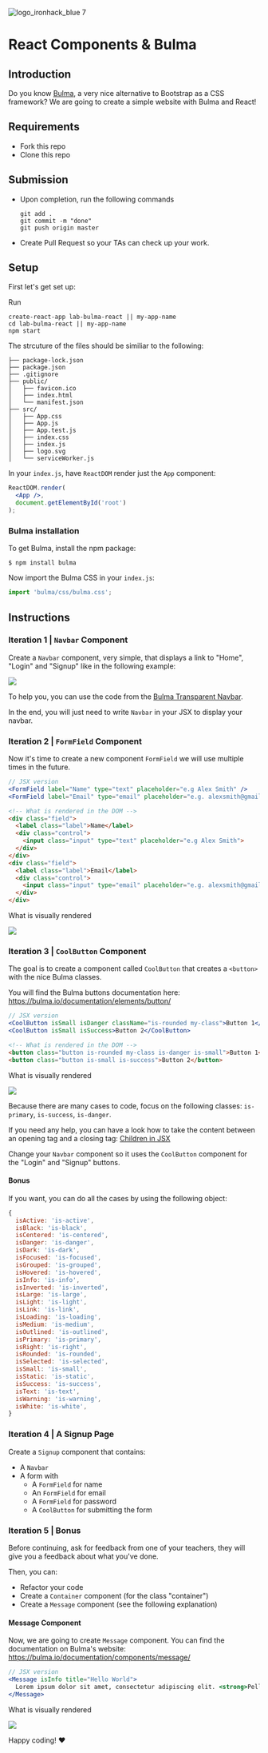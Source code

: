 ![logo_ironhack_blue 7](https://user-images.githubusercontent.com/23629340/40541063-a07a0a8a-601a-11e8-91b5-2f13e4e6b441.png)

# React Components & Bulma

## Introduction

Do you know [Bulma](https://bulma.io), a very nice alternative to Bootstrap as a CSS framework? We are going to create a simple website with Bulma and React!



## Requirements

- Fork this repo
- Clone this repo


## Submission

- Upon completion, run the following commands

  ```
  git add .
  git commit -m "done"
  git push origin master
  ```

- Create Pull Request so your TAs can check up your work.


## Setup

First let's get set up:

Run 
```
create-react-app lab-bulma-react || my-app-name
cd lab-bulma-react || my-app-name
npm start
```

The strcuture of the files should be similiar to the following:
```
├── package-lock.json
├── package.json
├── .gitignore
├── public/
│   ├── favicon.ico
│   ├── index.html
│   └── manifest.json
├── src/
│   ├── App.css
│   ├── App.js
│   ├── App.test.js
│   ├── index.css
│   ├── index.js
│   ├── logo.svg
│   └── serviceWorker.js
```
In your `index.js`, have `ReactDOM` render just the `App` component:

```jsx
ReactDOM.render(
  <App />,
  document.getElementById('root')
);
```

### Bulma installation

To get Bulma, install the npm package:
```
$ npm install bulma
```

Now import the Bulma CSS in your `index.js`:

```javascript
import 'bulma/css/bulma.css';
```


## Instructions

### Iteration 1 | `Navbar` Component

Create a `Navbar` component, very simple, that displays a link to "Home", "Login" and "Signup" like in the following example:

![](https://i.imgur.com/dMaNMeM.png)

To help you, you can use the code from the [Bulma Transparent Navbar](https://bulma.io/documentation/components/navbar/#transparent-navbar).

In the end, you will just need to write `Navbar` in your JSX to display your navbar.


### Iteration 2 | `FormField` Component

Now it's time to create a new component `FormField` we will use multiple times in the future.

```jsx
// JSX version
<FormField label="Name" type="text" placeholder="e.g Alex Smith" />
<FormField label="Email" type="email" placeholder="e.g. alexsmith@gmail.com" />
```

```html
<!-- What is rendered in the DOM -->
<div class="field">
  <label class="label">Name</label>
  <div class="control">
    <input class="input" type="text" placeholder="e.g Alex Smith">
  </div>
</div>
<div class="field">
  <label class="label">Email</label>
  <div class="control">
    <input class="input" type="email" placeholder="e.g. alexsmith@gmail.com">
  </div>
</div>
```

What is visually rendered

![](https://i.imgur.com/8sKyKxI.png)


### Iteration 3 | `CoolButton` Component

The goal is to create a component called `CoolButton` that creates a `<button>` with the nice Bulma classes.

You will find the Bulma buttons documentation here: https://bulma.io/documentation/elements/button/

```jsx
// JSX version
<CoolButton isSmall isDanger className="is-rounded my-class">Button 1</CoolButton>
<CoolButton isSmall isSuccess>Button 2</CoolButton>
```
```html
<!-- What is rendered in the DOM -->
<button class="button is-rounded my-class is-danger is-small">Button 1</button>
<button class="button is-small is-success">Button 2</button>
```

What is visually rendered

![](https://i.imgur.com/qrfQG18.png)

Because there are many cases to code, focus on the following classes: `is-primary`, `is-success`, `is-danger`.

If you need any help, you can have a look how to take the content between an opening tag and a closing tag: [Children in JSX](https://reactjs.org/docs/jsx-in-depth.html#children-in-jsx)

Change your `Navbar` component so it uses the `CoolButton` component for the "Login" and "Signup" buttons.

#### Bonus

If you want, you can do all the cases by using the following object:

```javascript
{
  isActive: 'is-active',
  isBlack: 'is-black',
  isCentered: 'is-centered',
  isDanger: 'is-danger',
  isDark: 'is-dark',
  isFocused: 'is-focused',
  isGrouped: 'is-grouped',
  isHovered: 'is-hovered',
  isInfo: 'is-info',
  isInverted: 'is-inverted',
  isLarge: 'is-large',
  isLight: 'is-light',
  isLink: 'is-link',
  isLoading: 'is-loading',
  isMedium: 'is-medium',
  isOutlined: 'is-outlined',
  isPrimary: 'is-primary',
  isRight: 'is-right',
  isRounded: 'is-rounded',
  isSelected: 'is-selected',
  isSmall: 'is-small',
  isStatic: 'is-static',
  isSuccess: 'is-success',
  isText: 'is-text',
  isWarning: 'is-warning',
  isWhite: 'is-white',
}
```


### Iteration 4 | A Signup Page


Create a `Signup` component that contains:
- A `Navbar`
- A form with
  - A `FormField` for name
  - An `FormField` for email
  - A `FormField` for password
  - A `CoolButton` for submitting the form


### Iteration 5 | Bonus

Before continuing, ask for feedback from one of your teachers, they will give you a feedback about what you've done.

Then, you can:
- Refactor your code
- Create a `Container` component (for the class "container")
- Create a `Message` component (see the following explanation)

####  Message Component

Now, we are going to create `Message` component. You can find the documentation on Bulma's website: https://bulma.io/documentation/components/message/

```jsx
// JSX version
<Message isInfo title="Hello World">
  Lorem ipsum dolor sit amet, consectetur adipiscing elit. <strong>Pellentesque risus mi</strong>.
</Message>
```

What is visually rendered

![](https://i.imgur.com/qmD2Nkb.png)

Happy coding! :heart:
